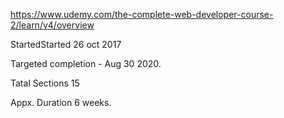 https://www.udemy.com/the-complete-web-developer-course-2/learn/v4/overview

StartedStarted 26 oct 2017

Targeted completion - Aug 30 2020.

Tatal Sections 15      

Appx. Duration 6 weeks.         
